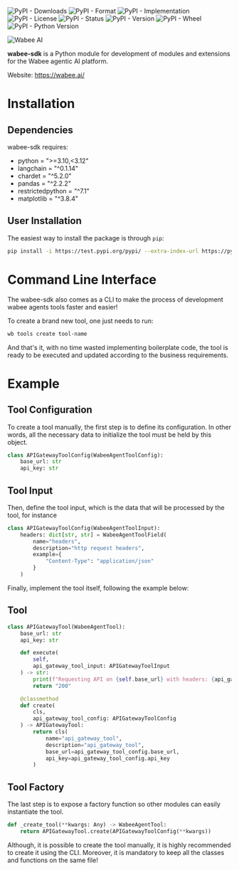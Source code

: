 ![PyPI - Downloads](https://img.shields.io/pypi/dm/wabee-sdk)
![PyPI - Format](https://img.shields.io/pypi/format/wabee-sdk)
![PyPI - Implementation](https://img.shields.io/pypi/implementation/wabee-sdk)
![PyPI - License](https://img.shields.io/pypi/l/wabee-sdk)
![PyPI - Status](https://img.shields.io/pypi/status/wabee-sdk)
![PyPI - Version](https://img.shields.io/pypi/v/wabee-sdk)
![PyPI - Wheel](https://img.shields.io/pypi/wheel/wabee-sdk)
![PyPI - Python Version](https://img.shields.io/pypi/pyversions/wabee-sdk)

![Wabee AI](https://wabee-public-assets.s3.amazonaws.com/images/wabee-small-box-white.png)

**wabee-sdk** is a Python module for development of modules and extensions for the Wabee agentic AI platform.

Website: https://wabee.ai/

# Installation

## Dependencies

wabee-sdk requires:

- python = ">=3.10,<3.12"
- langchain = "^0.1.14"
- chardet = "^5.2.0"
- pandas = "^2.2.2"
- restrictedpython = "^7.1"
- matplotlib = "^3.8.4"

## User Installation

The easiest way to install the package is through `pip`:

```sh
pip install -i https://test.pypi.org/pypi/ --extra-index-url https://pypi.org/simple wabee-sdk
```

# Command Line Interface

The wabee-sdk also comes as a CLI to make the process of development wabee agents tools faster and easier!

To create a brand new tool, one just needs to run:

```sh
wb tools create tool-name
```

And that's it, with no time wasted implementing boilerplate code, the tool is ready to be executed and updated according to the business requirements.

# Example

## Tool Configuration

To create a tool manually, the first step is to define its configuration. In other words, all the necessary data to initialize the tool must be held by this object.

```python
class APIGatewayToolConfig(WabeeAgentToolConfig):
    base_url: str
    api_key: str
```

## Tool Input

Then, define the tool input, which is the data that will be processed by the tool, for instance

```python
class APIGatewayToolConfig(WabeeAgentToolInput):
    headers: dict[str, str] = WabeeAgentToolField(
        name="headers",
        description="http request headers",
        example={
            "Content-Type": "application/json"
        }
    )
```

Finally, implement the tool itself, following the example below:

## Tool

```python
class APIGatewayTool(WabeeAgentTool):
    base_url: str
    api_key: str

    def execute(
        self,
        api_gateway_tool_input: APIGatewayToolInput
    ) -> str:
        print(f"Requesting API on {self.base_url} with headers: {api_gateway_tool_input.headers}")
        return "200"

    @classmethod
    def create(
        cls,
        api_gateway_tool_config: APIGatewayToolConfig
    ) -> APIGatewayTool:
        return cls(
            name="api_gateway_tool",
            description="api_gateway_tool",
            base_url=api_gateway_tool_config.base_url,
            api_key=api_gateway_tool_config.api_key
        )
```

## Tool Factory

The last step is to expose a factory function so other modules can easily instantiate the tool.

```python
def _create_tool(**kwargs: Any) -> WabeeAgentTool:
    return APIGatewayTool.create(APIGatewayToolConfig(**kwargs))
```

Although, it is possible to create the tool manually, it is highly recommended to create it using the CLI. Moreover, it is mandatory to keep all the classes and functions on the same file!
